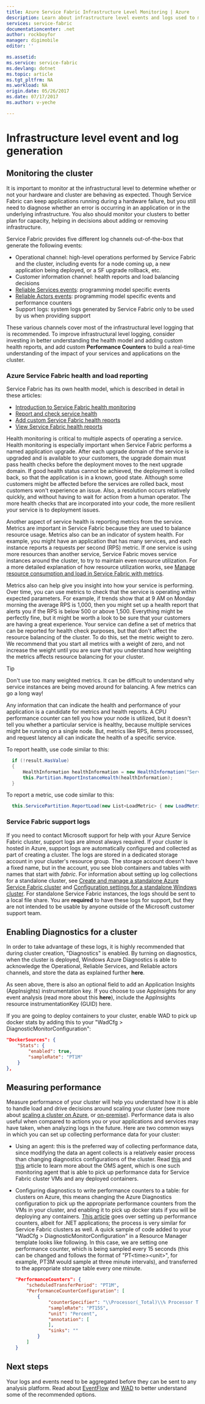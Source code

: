 ```yaml
---
title: Azure Service Fabric Infrastructure Level Monitoring | Azure
description: Learn about infrastructure level events and logs used to monitor and diagnose Azure Service Fabric clusters.
services: service-fabric
documentationcenter: .net
author: rockboyfor
manager: digimobile
editor: ''

ms.assetid:
ms.service: service-fabric
ms.devlang: dotnet
ms.topic: article
ms.tgt_pltfrm: NA
ms.workload: NA
origin.date: 05/26/2017
ms.date: 07/17/2017
ms.author: v-yeche

---
```


# Infrastructure level event and log generation

## Monitoring the cluster

It is important to monitor at the infrastructural level to determine whether or not your hardware and cluster are behaving as expected. Though Service Fabric can keep applications running during a hardware failure, but you still need to diagnose whether an error is occurring in an application or in the underlying infrastructure. You also should monitor your clusters to  better plan for capacity, helping in decisions about adding or removing infrastructure.

Service Fabric provides five different log channels out-of-the-box that generate the following events:

* Operational channel: high-level operations performed by Service Fabric and the cluster, including events for a node coming up, a new application being deployed, or a SF upgrade rollback, etc.
* Customer information channel: health reports and load balancing decisions
* [Reliable Services events](service-fabric-reliable-services-diagnostics.md): programming model specific events
* [Reliable Actors events](service-fabric-reliable-actors-diagnostics.md): programming model specific events and performance counters
* Support logs: system logs generated by Service Fabric only to be used by us when providing support

These various channels cover most of the infrastructural level logging that is recommended. To improve infrastructural level logging, consider investing in better understanding the health model and adding custom health reports, and add custom **Performance Counters** to build a real-time understanding of the impact of your services and applications on the cluster.

### Azure Service Fabric health and load reporting

Service Fabric has its own health model, which is described in detail in these articles:
- [Introduction to Service Fabric health monitoring](service-fabric-health-introduction.md)
- [Report and check service health](service-fabric-diagnostics-how-to-report-and-check-service-health.md)
- [Add custom Service Fabric health reports](service-fabric-report-health.md)
- [View Service Fabric health reports](service-fabric-view-entities-aggregated-health.md)

Health monitoring is critical to multiple aspects of operating a service. Health monitoring is especially important when Service Fabric performs a named application upgrade. After each upgrade domain of the service is upgraded and is available to your customers, the upgrade domain must pass health checks before the deployment moves to the next upgrade domain. If good health status cannot be achieved, the deployment is rolled back, so that the application is in a known, good state. Although some customers might be affected before the services are rolled back, most customers won't experience an issue. Also, a resolution occurs relatively quickly, and without having to wait for action from a human operator. The more health checks that are incorporated into your code, the more resilient your service is to deployment issues.

Another aspect of service health is reporting metrics from the service. Metrics are important in Service Fabric because they are used to balance resource usage. Metrics also can be an indicator of system health. For example, you might have an application that has many services, and each instance reports a requests per second (RPS) metric. If one service is using more resources than another service, Service Fabric moves service instances around the cluster, to try to maintain even resource utilization. For a more detailed explanation of how resource utilization works, see [Manage resource consumption and load in Service Fabric with metrics](service-fabric-cluster-resource-manager-metrics.md).

Metrics also can help give you insight into how your service is performing. Over time, you can use metrics to check that the service is operating within expected parameters. For example, if trends show that at 9 AM on Monday morning the average RPS is 1,000, then you might set up a health report that alerts you if the RPS is below 500 or above 1,500. Everything might be perfectly fine, but it might be worth a look to be sure that your customers are having a great experience. Your service can define a set of metrics that can be reported for health check purposes, but that don't affect the resource balancing of the cluster. To do this, set the metric weight to zero. We recommend that you start all metrics with a weight of zero, and not increase the weight  until you are sure that you understand how weighting the metrics affects resource balancing for your cluster.

> [!TIP]
> Don't use too many weighted metrics. It can be difficult to understand why service instances are being moved around for balancing. A few metrics can go a long way!

Any information that can indicate the health and performance of your application is a candidate for metrics and health reports. A CPU performance counter can tell you how your node is utilized, but it doesn't tell you whether a particular service is healthy, because multiple services might be running on a single node. But, metrics like RPS, items processed, and request latency all can indicate the health of a specific service.

To report health, use code similar to this:

  ```csharp
    if (!result.HasValue)
    {
        HealthInformation healthInformation = new HealthInformation("ServiceCode", "StateDictionary", HealthState.Error);
        this.Partition.ReportInstanceHealth(healthInformation);
    }
  ```

To report a metric, use code similar to this:

  ```csharp
    this.ServicePartition.ReportLoad(new List<LoadMetric> { new LoadMetric("MemoryInMb", 1234), new LoadMetric("metric1", 42) });
  ```

### Service Fabric support logs

If you need to contact Microsoft support for help with your Azure Service Fabric cluster, support logs are almost always required. If your cluster is hosted in Azure, support logs are automatically configured and collected as part of creating a cluster. The logs are stored in a dedicated storage account in your cluster's resource group. The storage account doesn't have a fixed name, but in the account, you see blob containers and tables with names that start with *fabric*. For information about setting up log collections for a standalone cluster, see [Create and manage a standalone Azure Service Fabric cluster](service-fabric-cluster-creation-for-windows-server.md) and [Configuration settings for a standalone Windows cluster](service-fabric-cluster-manifest.md). For standalone Service Fabric instances, the logs should be sent to a local file share. You are **required** to have these logs for support, but they are not intended to be usable by anyone outside of the Microsoft customer support team.

## Enabling Diagnostics for a cluster

In order to take advantage of these logs, it is highly recommended that during cluster creation, "Diagnostics" is enabled. By turning on diagnostics, when the cluster is deployed, Windows Azure Diagnostics is able to acknowledge the Operational, Reliable Services, and Reliable actors channels, and store the data as explained further **here**.

As seen above, there is also an optional field to add an Application Insights (AppInsights) instrumentation key. If you choose to use AppInsights for any event analysis (read more about this **here**), include the AppInsights resource instrumentationKey (GUID) here.

If you are going to deploy containers to your cluster, enable WAD to pick up docker stats by adding this to your "WadCfg > DiagnosticMonitorConfiguration":

```json
"DockerSources": {
    "Stats": {
        "enabled": true,
        "sampleRate": "PT1M"
    }
},

```

## Measuring performance

Measure performance of your cluster will help you understand how it is able to handle load and drive decisions around scaling your cluster (see more about [scaling a cluster on Azure](service-fabric-cluster-scale-up-down.md), or [on-premise](service-fabric-cluster-windows-server-add-remove-nodes.md)). Performance data is also useful when compared to actions you or your applications and services may have taken, when analyzing logs in the future. Here are two common ways in which you can set up collecting performance data for your cluster:

* Using an agent: this is the preferred way of collecting performance data, since modifying the data an agent collects is a relatively easier process than changing diagnostics configurations of the cluster. Read [this](service-fabric-diagnostics-event-analysis-oms.md) and [this](../log-analytics/log-analytics-windows-agents.md) article to learn more about the OMS agent, which is one such monitoring agent that is able to pick up performance data for Service Fabric cluster VMs and any deployed containers.

* Configuring diagnostics to write performance counters to a table: for clusters on Azure, this means changing the Azure Diagnostics configuration to pick up the appropriate performance counters from the VMs in your cluster, and enabling it to pick up docker stats if you will be deploying any containers. [This article](../cloud-services/cloud-services-dotnet-diagnostics-performance-counters.md) goes over setting up performance counters, albeit for .NET applications; the process is very similar for Service Fabric clusters as well. A quick sample of code added to your "WadCfg > DiagnosticMonitorConfiguration" in a Resource Manager template looks like following. In this case, we are setting one performance counter, which is being sampled every 15 seconds (this can be changed and follows the format of "PT\<time>\<unit>", for example, PT3M would sample at three minute intervals), and transferred to the appropriate storage table every one minute.

    ```json
    "PerformanceCounters": {
        "scheduledTransferPeriod": "PT1M",
        "PerformanceCounterConfiguration": [
            {
                "counterSpecifier": "\\Processor(_Total)\\% Processor Time",
                "sampleRate": "PT15S",
                "unit": "Percent",
                "annotation": [
                ],
                "sinks": ""
            }
        ]
    }
    ```

## Next steps

Your logs and events need to be aggregated before they can be sent to any analysis platform. Read about [EventFlow](service-fabric-diagnostics-event-aggregation-eventflow.md) and [WAD](service-fabric-diagnostics-event-aggregation-wad.md) to better understand some of the recommended options.